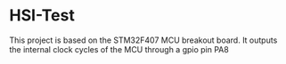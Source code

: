 # HSI-Test

This project is based on the STM32F407 MCU breakout board.
It outputs the internal clock cycles of the MCU through a gpio pin PA8 
